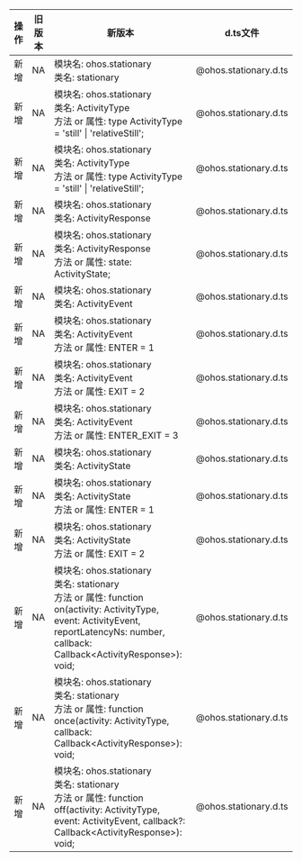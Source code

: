 | 操作 | 旧版本 | 新版本 | d.ts文件 |
| ---- | ------ | ------ | -------- |
|新增|NA|模块名: ohos.stationary<br>类名: stationary|@ohos.stationary.d.ts|
|新增|NA|模块名: ohos.stationary<br>类名: ActivityType<br>方法 or 属性: type ActivityType = 'still' \| 'relativeStill';|@ohos.stationary.d.ts|
|新增|NA|模块名: ohos.stationary<br>类名: ActivityType<br>方法 or 属性: type ActivityType = 'still' \| 'relativeStill';|@ohos.stationary.d.ts|
|新增|NA|模块名: ohos.stationary<br>类名: ActivityResponse|@ohos.stationary.d.ts|
|新增|NA|模块名: ohos.stationary<br>类名: ActivityResponse<br>方法 or 属性: state: ActivityState;|@ohos.stationary.d.ts|
|新增|NA|模块名: ohos.stationary<br>类名: ActivityEvent|@ohos.stationary.d.ts|
|新增|NA|模块名: ohos.stationary<br>类名: ActivityEvent<br>方法 or 属性: ENTER = 1|@ohos.stationary.d.ts|
|新增|NA|模块名: ohos.stationary<br>类名: ActivityEvent<br>方法 or 属性: EXIT = 2|@ohos.stationary.d.ts|
|新增|NA|模块名: ohos.stationary<br>类名: ActivityEvent<br>方法 or 属性: ENTER_EXIT = 3|@ohos.stationary.d.ts|
|新增|NA|模块名: ohos.stationary<br>类名: ActivityState|@ohos.stationary.d.ts|
|新增|NA|模块名: ohos.stationary<br>类名: ActivityState<br>方法 or 属性: ENTER = 1|@ohos.stationary.d.ts|
|新增|NA|模块名: ohos.stationary<br>类名: ActivityState<br>方法 or 属性: EXIT = 2|@ohos.stationary.d.ts|
|新增|NA|模块名: ohos.stationary<br>类名: stationary<br>方法 or 属性: function on(activity: ActivityType, event: ActivityEvent, reportLatencyNs: number, callback: Callback\<ActivityResponse>): void;|@ohos.stationary.d.ts|
|新增|NA|模块名: ohos.stationary<br>类名: stationary<br>方法 or 属性: function once(activity: ActivityType, callback: Callback\<ActivityResponse>): void;|@ohos.stationary.d.ts|
|新增|NA|模块名: ohos.stationary<br>类名: stationary<br>方法 or 属性: function off(activity: ActivityType, event: ActivityEvent, callback?: Callback\<ActivityResponse>): void;|@ohos.stationary.d.ts|
